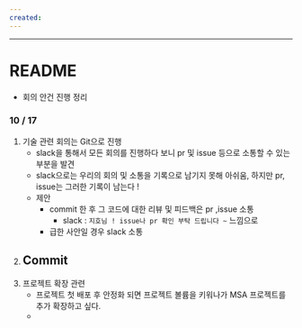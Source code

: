 ```yaml
---
created:
---
```

---
# **README**

- 회의 안건 진행 정리

### 10 / 17

1. 기술 관련 회의는 Git으로 진행
	- slack을 통해서 모든 회의를 진행하다 보니 pr 및 issue 등으로 소통할 수 있는 부분을 발견
	- slack으로는 우리의 회의 및 소통을 기록으로 남기지 못해 아쉬움, 하지만 pr, issue는 그러한 기록이 남는다 !
	- 제안
		- commit 한 후 그 코드에 대한 리뷰 및 피드백은 pr ,issue 소통
			- slack : `지호님 ! issue나 pr 확인 부탁 드립니다 ~` 느낌으로
		- 급한 사안일 경우 slack 소통
2. Commit
	- 
3. 프로젝트 확장 관련
	- 프로젝트 첫 배포 후 안정화 되면 프로젝트 볼륨을 키워나가 MSA 프로젝트를 추가 확장하고 싶다. 
	- 